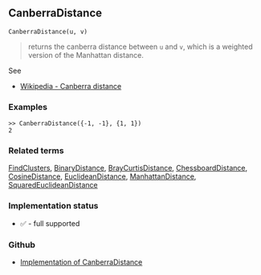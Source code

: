 ## CanberraDistance

```
CanberraDistance(u, v)
```

> returns the canberra distance between `u` and `v`, which is a weighted version of the Manhattan distance.
	
	
See
* [Wikipedia - Canberra distance](https://en.wikipedia.org/wiki/Canberra_distance)

### Examples

``` 
>> CanberraDistance({-1, -1}, {1, 1})
2
```

### Related terms 
[FindClusters](FindClusters.md), [BinaryDistance](BinaryDistance.md), [BrayCurtisDistance](BrayCurtisDistance.md), [ChessboardDistance](ChessboardDistance.md), [CosineDistance](CosineDistance.md), [EuclideanDistance](EuclideanDistance.md), [ManhattanDistance](ManhattanDistance.md), [SquaredEuclideanDistance](SquaredEuclideanDistance.md)






### Implementation status

* &#x2705; - full supported

### Github

* [Implementation of CanberraDistance](https://github.com/axkr/symja_android_library/blob/master/symja_android_library/matheclipse-core/src/main/java/org/matheclipse/core/builtin/ClusteringFunctions.java#L193) 
